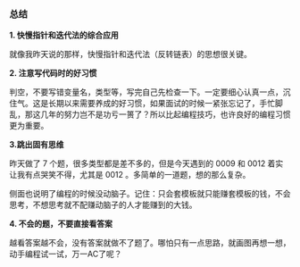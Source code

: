 ### 总结

**1. 快慢指针和迭代法的综合应用**

就像我昨天说的那样，快慢指针和迭代法（反转链表）的思想很关键。

**2. 注意写代码时的好习惯**

判空，不要写错变量名，类型等，写完自己先检查一下。一定要细心认真一点，沉住气。这是长期以来需要养成的好习惯，如果面试的时候一紧张忘记了，手忙脚乱，那这几年的努力岂不是功亏一篑了？所以比起编程技巧，也许良好的编程习惯更为重要。

**3.跳出固有思维**

昨天做了 7 个题，很多类型都是差不多的，但是今天遇到的 0009 和 0012 着实让我有点哭笑不得，尤其是 0012 。多简单的一道题，想的那么复杂。

侧面也说明了编程的时候没动脑子。记住：只会套模板就只能赚套模板的钱，不会思考，不想思考就不配赚动脑子的人才能赚到的大钱。

**4. 不会的题，不要直接看答案**

越看答案越不会，没有答案就做不了题了。哪怕只有一点思路，就画图再想一想，动手编程试一试，万一AC了呢？

